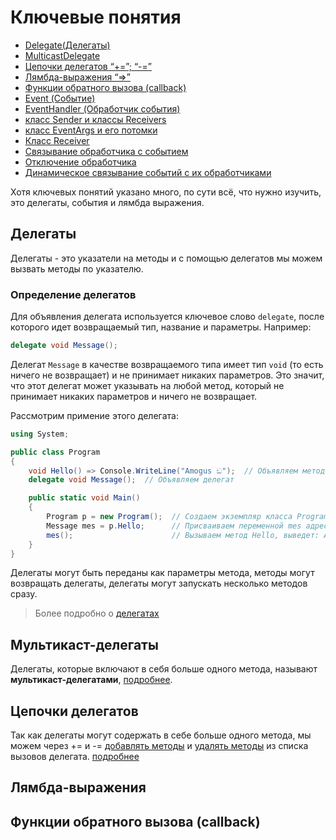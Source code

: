 # Ключевые понятия

 - [Delegate(Делегаты)](#Делегаты)
 - [MulticastDelegate](#Мультикаст-делегаты)
 - [Цепочки делегатов “+=”;  “-=”](#Цепочки-делегатов)
 - [Лямбда-выражения “=>”]()
 - [Функции обратного вызова (callback)]()
 - [Event (Событие)]()
 - [EventHandler (Обработчик события)]()
 - [класс Sender и классы Receivers]()
 - [класс EventArgs и его потомки]()
 - [Класс Receiver]()
 - [Связывание обработчика с событием]()
 - [Отключение обработчика]()
 - [Динамическое связывание событий с их обработчиками]()

Хотя ключевых понятий указано много, по сути всё, что нужно изучить, это делегаты, события и лямбда выражения.

## Делегаты

Делегаты - это указатели на методы и с помощью делегатов мы можем вызвать методы по указателю.

### Определение делегатов

Для объявления делегата используется ключевое слово `delegate`, после которого идет возвращаемый тип, название и параметры. Например:

```C#
delegate void Message();
```

Делегат `Message` в качестве возвращаемого типа имеет тип `void` (то есть ничего не возвращает) и не принимает никаких параметров. Это значит, что этот делегат может указывать на любой метод, который не принимает никаких параметров и ничего не возвращает.

Рассмотрим примение этого делегата:

```C#
using System;

public class Program
{
    void Hello() => Console.WriteLine("Amogus ඞ");  // Объявляем метод
    delegate void Message();  // Объявляем делегат

    public static void Main()
    {
        Program p = new Program();  // Создаем экземпляр класса Program
        Message mes = p.Hello;      // Присваиваем переменной mes адрес метода Hello
        mes();                      // Вызываем метод Hello, выведет: Amogus ඞ
    }
}
```

Делегаты могут быть переданы как параметры метода, методы могут возвращать делегаты, делегаты
могут запускать несколько методов сразу.

> Более подробно о [делегатах](../../appendix/delegate.md)

## Мультикаст-делегаты

Делегаты, которые включают в себя больше одного метода, называют **мультикаст-делегатами**, [подробнее](../../appendix/delegate.md#Добавление-методов-в-делегат).

## Цепочки делегатов

Так как делегаты могут содержать в себе больше одного метода, мы можем через += и -= [добавлять методы](../../appendix/delegate.md#Добавление-методов-в-делегат) и [удалять методы](../../appendix/delegate.md#Удаление-методов-из-делегата) из списка вызовов делегата. [подробнее]()

## Лямбда-выражения


## Функции обратного вызова (callback)
